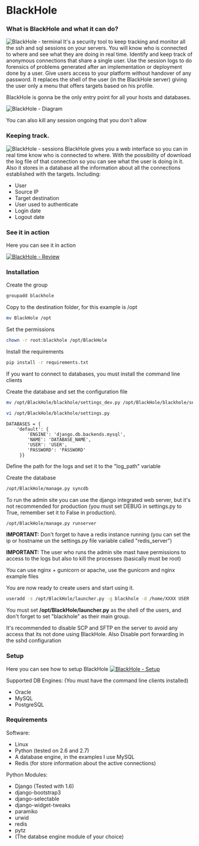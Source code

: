# BlackHole

### What is BlackHole and what it can do?

![BlackHole - terminal](https://raw.githubusercontent.com/aenima-x/BlackHole/gh-pages/images/terminal.png)
It's a security tool to keep tracking and monitor all the ssh and sql sessions on your servers.
You will know who is connected to where and see what they are doing in real time.
Identify and keep track of anonymous connections that share a single user.
Use the session logs to do forensics of problems generated after an implementation or deployment done by a user.
Give users access to your platform without handover of any password.
It replaces the shell of the user (in the BlackHole server) giving the user only a menu that offers targets based on his profile.

BlackHole is gonna be the only entry point for all your hosts and databases.

![BlackHole - Diagram](https://raw.githubusercontent.com/aenima-x/BlackHole/gh-pages/images/blackhole-diagram.png)

You can also kill any session ongoing that you don't allow

### Keeping track.

![BlackHole - sessions](https://raw.githubusercontent.com/aenima-x/BlackHole/gh-pages/images/sessions.png)
BlackHole gives you a web interface so you can in real time know who is connected to where.
With the possibility of download the log file of that connection so you can see what the user is doing in it.
Also it stores in a database all the information about all the connections established with the targets.
Including:
- User
- Source IP
- Target destination
- User used to authenticate
- Login date
- Logout date
    
### See it in action

Here you can see it in action

[![BlackHole - Review](https://i1.ytimg.com/vi/NSPyeQ6UXgs/hqdefault.jpg)](http://www.youtube.com/watch?v=NSPyeQ6UXgs)

### Installation

Create the group

```Bash
groupadd blackhole
```

Copy to the destination folder, for this example is /opt

```Bash
mv BlackHole /opt
```

Set the permissions

```Bash
chown -r root:blackhole /opt/BlackHole
```

Install the requirements

```Bash
pip install -r requirements.txt
```

If you want to connect to databases, you must install the command line clients

Create the database and set the configuration file

```Bash
mv /opt/BlackHole/blackhole/settings_dev.py /opt/BlackHole/blackhole/settings.py
```

```Bash
vi /opt/BlackHole/blackhole/settings.py
```

```
DATABASES = {
    'default': {
        'ENGINE': 'django.db.backends.mysql',
        'NAME': 'DATABASE_NAME',
        'USER': 'USER',
        'PASSWORD': 'PASSWORD'
     }}
```

Define the path for the logs and set it to the "log_path" variable

Create the database

```Bash
/opt/BlackHole/manage.py syncdb
```


To run the admin site you can use the django integrated web server, but it's not recommended for production (you must set DEBUG in settings.py to True, remember set it to False in production).

```Bash
/opt/BlackHole/manage.py runserver
```

**IMPORTANT:** Don't forget to have a redis instance running (you can set the ip or hostname un the settings.py file variable called "redis_server")

**IMPORTANT:** The user who runs the admin site mast have permissions to access to the logs but also to kill the processes (basically must be root)

You can use nginx + gunicorn or apache, use the gunicorn and nginx example files

You are now ready to create users and start using it.

```Bash
useradd -s /opt/BlackHole/launcher.py -g blackhole -d /home/XXXX USER
```

You must set **/opt/BlackHole/launcher.py** as the shell of the users, and don't forget to set "blackhole" as their main group.

It's recommended to disable SCP and SFTP en the server to avoid any access that its not done using BlackHole.
Also Disable port forwarding in the sshd configuration

### Setup
Here you can see how to setup BlackHole
[![BlackHole - Setup](https://i1.ytimg.com/vi/trjYvbQE1vY/hqdefault.jpg)](http://www.youtube.com/watch?v=trjYvbQE1vY)

Supported DB Engines: (You must have the command line clients installed)
- Oracle
- MySQL
- PostgreSQL
    
### Requirements

Software:
- Linux
- Python (tested on 2.6 and 2.7)
- A database engine, in the examples I use MySQL
- Redis (for store information about the active connections)
    
Python Modules:
- Django (Tested with 1.6)
- django-bootstrap3
- django-selectable
- django-widget-tweaks
- paramiko
- urwid
- redis
- pytz
- (The databse engine module of your choice)
    
 